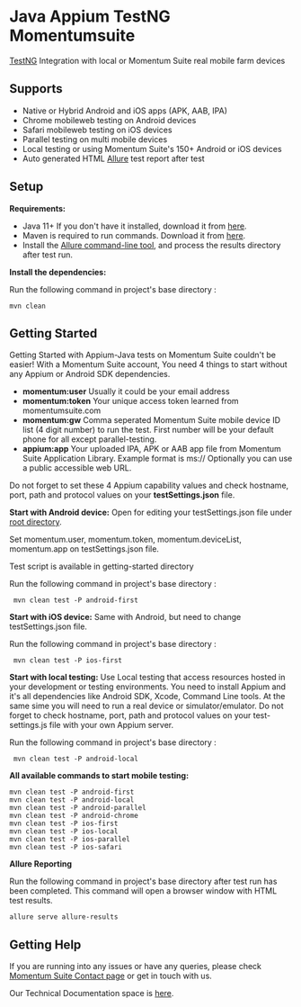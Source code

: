 # Java Appium TestNG Momentumsuite

[TestNG](http://testng.org/) Integration with local or Momentum Suite real mobile farm devices

## Supports
  * Native or Hybrid Android and iOS apps (APK, AAB, IPA)
  * Chrome mobileweb testing on Android devices
  * Safari mobileweb testing on iOS devices
  * Parallel testing on multi mobile devices
  * Local testing or using Momentum Suite's 150+ Android or iOS devices
  * Auto generated HTML [Allure](https://docs.qameta.io/allure/) test report after test
  
  ## Setup

**Requirements:**

* Java 11+ If you don't have it installed, download it from [here](https://java.com/en/download/).
* Maven is required to run commands. Download it from [here](https://maven.apache.org/download.cgi).
* Install the [Allure command-line tool](https://www.npmjs.com/package/allure-commandline), and process the results directory after test run.

**Install the dependencies:**

Run the following command in project's base directory :
```
mvn clean
```

## Getting Started
Getting Started with Appium-Java tests on Momentum Suite couldn't be easier!
With a Momentum Suite account, You need 4 things to start without any Appium or Android SDK dependencies.
  * **momentum:user** Usually it could be your email address
  * **momentum:token** Your unique access token learned from momentumsuite.com
  * **momentum:gw** Comma seperated Momentum Suite mobile device ID list (4 digit number) to run the test. First number will be your default phone for all except parallel-testing.
  * **appium:app** Your uploaded IPA, APK or AAB app file from Momentum Suite Application Library. Example format is ms://<hashed-app-id> Optionally you can use a public accessible web URL.
 
 Do not forget to set these 4 Appium capability values and check hostname, port, path and protocol values on your **testSettings.json** file.

**Start with Android device:**
 Open for editing your testSettings.json file under [root directory](https://github.com/momentumsuite/java-appium-testng-momentumsuite/blob/main/src/test/resources/config/testSettings.json).
 
 Set momentum.user, momentum.token, momentum.deviceList, momentum.app on testSettings.json file.
 
 Test script is available in getting-started directory
 
 Run the following command in project's base directory :
```
 mvn clean test -P android-first
```


**Start with iOS device:**
Same with Android, but need to change testSettings.json file.
 
Run the following command in project's base directory :
```
 mvn clean test -P ios-first
```
 

**Start with local testing:**
Use Local testing that access resources hosted in your development or testing environments. You need to install Appium and it's all dependencies like Android SDK, Xcode, Command Line tools. At the same sime you will need to run a real device or simulator/emulator.  Do not forget to check hostname, port, path and protocol values on your test-settings.js file with your own Appium server.
 
Run the following command in project's base directory :
```
 mvn clean test -P android-local
```
 
 **All available commands to start mobile testing:**
 ```
 mvn clean test -P android-first
 mvn clean test -P android-local
 mvn clean test -P android-parallel
 mvn clean test -P android-chrome
 mvn clean test -P ios-first
 mvn clean test -P ios-local
 mvn clean test -P ios-parallel
 mvn clean test -P ios-safari
```

 
**Allure Reporting**
 
 Run the following command in project's base directory after test run has been completed. This command will open a browser window with HTML test results.
```
allure serve allure-results
```

## Getting Help
If you are running into any issues or have any queries, please check [Momentum Suite Contact page](https://www.momentumsuite.com/contact/) or get in touch with us.
 
Our Technical Documentation space is [here](https://www.momentumsuite.com/docs/).
